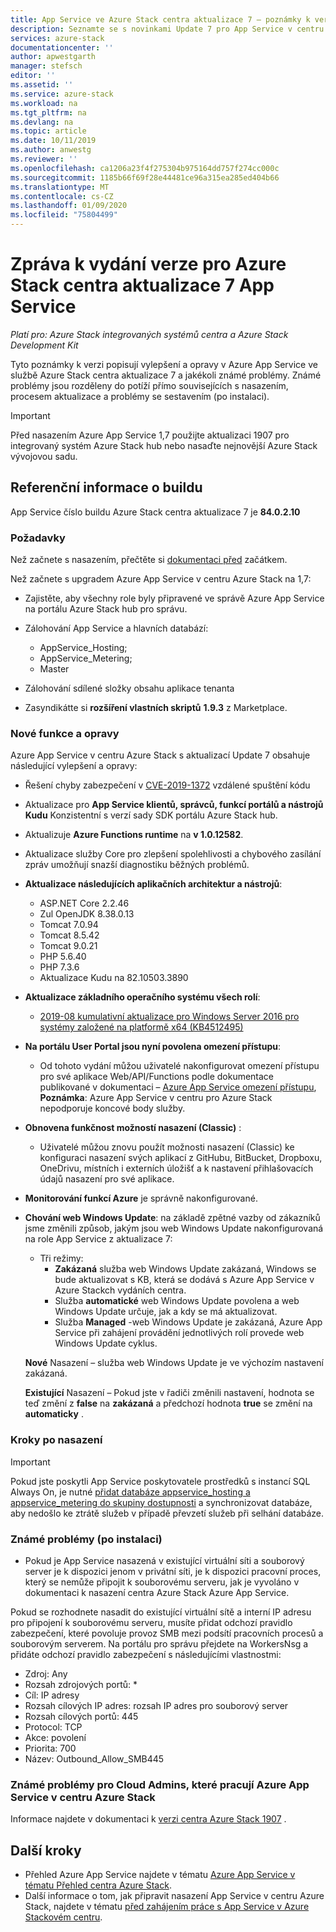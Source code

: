 ```yaml
---
title: App Service ve Azure Stack centra aktualizace 7 – poznámky k verzi | Microsoft Docs
description: Seznamte se s novinkami Update 7 pro App Service v centru Azure Stack, známých problémech a na tom, kde si tuto aktualizaci stáhli.
services: azure-stack
documentationcenter: ''
author: apwestgarth
manager: stefsch
editor: ''
ms.assetid: ''
ms.service: azure-stack
ms.workload: na
ms.tgt_pltfrm: na
ms.devlang: na
ms.topic: article
ms.date: 10/11/2019
ms.author: anwestg
ms.reviewer: ''
ms.openlocfilehash: ca1206a23f4f275304b975164dd757f274cc000c
ms.sourcegitcommit: 1185b66f69f28e44481ce96a315ea285ed404b66
ms.translationtype: MT
ms.contentlocale: cs-CZ
ms.lasthandoff: 01/09/2020
ms.locfileid: "75804499"
---
```

# <a name="app-service-on-azure-stack-hub-update-7-release-notes"></a>Zpráva k vydání verze pro Azure Stack centra aktualizace 7 App Service

*Platí pro: Azure Stack integrovaných systémů centra a Azure Stack Development Kit*

Tyto poznámky k verzi popisují vylepšení a opravy v Azure App Service ve službě Azure Stack centra aktualizace 7 a jakékoli známé problémy. Známé problémy jsou rozděleny do potíží přímo souvisejících s nasazením, procesem aktualizace a problémy se sestavením (po instalaci).

> [!IMPORTANT]
> Před nasazením Azure App Service 1,7 použijte aktualizaci 1907 pro integrovaný systém Azure Stack hub nebo nasaďte nejnovější Azure Stack vývojovou sadu.


## <a name="build-reference"></a>Referenční informace o buildu

App Service číslo buildu Azure Stack centra aktualizace 7 je **84.0.2.10**

### <a name="prerequisites"></a>Požadavky

Než začnete s nasazením, přečtěte si [dokumentaci před](azure-stack-app-service-before-you-get-started.md) začátkem.

Než začnete s upgradem Azure App Service v centru Azure Stack na 1,7:

- Zajistěte, aby všechny role byly připravené ve správě Azure App Service na portálu Azure Stack hub pro správu.

- Zálohování App Service a hlavních databází:
  - AppService_Hosting;
  - AppService_Metering;
  - Master

- Zálohování sdílené složky obsahu aplikace tenanta

- Zasyndikátte si **rozšíření vlastních skriptů** **1.9.3** z Marketplace.

### <a name="new-features-and-fixes"></a>Nové funkce a opravy

Azure App Service v centru Azure Stack s aktualizací Update 7 obsahuje následující vylepšení a opravy:

- Řešení chyby zabezpečení v [CVE-2019-1372](https://portal.msrc.microsoft.com/en-US/security-guidance/advisory/CVE-2019-1372) vzdálené spuštění kódu

- Aktualizace pro **App Service klientů, správců, funkcí portálů a nástrojů Kudu** Konzistentní s verzí sady SDK portálu Azure Stack hub.

- Aktualizuje **Azure Functions runtime** na **v 1.0.12582**.

- Aktualizace služby Core pro zlepšení spolehlivosti a chybového zasílání zpráv umožňují snazší diagnostiku běžných problémů.

- **Aktualizace následujících aplikačních architektur a nástrojů**:
  - ASP.NET Core 2.2.46
  - Zul OpenJDK 8.38.0.13
  - Tomcat 7.0.94
  - Tomcat 8.5.42
  - Tomcat 9.0.21
  - PHP 5.6.40
  - PHP 7.3.6
  - Aktualizace Kudu na 82.10503.3890

- **Aktualizace základního operačního systému všech rolí**:
  - [2019-08 kumulativní aktualizace pro Windows Server 2016 pro systémy založené na platformě x64 (KB4512495)](https://support.microsoft.com/help/4512495)

- **Na portálu User Portal jsou nyní povolena omezení přístupu**:
  - Od tohoto vydání můžou uživatelé nakonfigurovat omezení přístupu pro své aplikace Web/API/Functions podle dokumentace publikované v dokumentaci – [Azure App Service omezení přístupu](https://docs.microsoft.com/azure/app-service/app-service-ip-restrictions), **Poznámka**: Azure App Service v centru pro Azure Stack nepodporuje koncové body služby.

- **Obnovena funkčnost možností nasazení (Classic)** :
  - Uživatelé můžou znovu použít možnosti nasazení (Classic) ke konfiguraci nasazení svých aplikací z GitHubu, BitBucket, Dropboxu, OneDrivu, místních i externích úložišť a k nastavení přihlašovacích údajů nasazení pro své aplikace.

- **Monitorování funkcí Azure** je správně nakonfigurované.

- **Chování web Windows Update**: na základě zpětné vazby od zákazníků jsme změnili způsob, jakým jsou web Windows Update nakonfigurovaná na role App Service z aktualizace 7:
  - Tři režimy:
    - **Zakázaná** služba web Windows Update zakázaná, Windows se bude aktualizovat s KB, která se dodává s Azure App Service v Azure Stackch vydáních centra.
    - Služba **automatické** web Windows Update povolena a web Windows Update určuje, jak a kdy se má aktualizovat.
    - Služba **Managed** -web Windows Update je zakázaná, Azure App Service při zahájení provádění jednotlivých rolí provede web Windows Update cyklus.

  **Nové** Nasazení – služba web Windows Update je ve výchozím nastavení zakázaná.

  **Existující** Nasazení – Pokud jste v řadiči změnili nastavení, hodnota se teď změní z **false** na **zakázaná** a předchozí hodnota **true** se změní na **automaticky** .

### <a name="post-deployment-steps"></a>Kroky po nasazení

> [!IMPORTANT]
> Pokud jste poskytli App Service poskytovatele prostředků s instancí SQL Always On, je nutné [přidat databáze appservice_hosting a appservice_metering do skupiny dostupnosti](https://docs.microsoft.com/sql/database-engine/availability-groups/windows/availability-group-add-a-database) a synchronizovat databáze, aby nedošlo ke ztrátě služeb v případě převzetí služeb při selhání databáze.

### <a name="known-issues-post-installation"></a>Známé problémy (po instalaci)

- Pokud je App Service nasazená v existující virtuální síti a souborový server je k dispozici jenom v privátní síti, je k dispozici pracovní proces, který se nemůže připojit k souborovému serveru, jak je vyvoláno v dokumentaci k nasazení centra Azure Stack Azure App Service.

Pokud se rozhodnete nasadit do existující virtuální sítě a interní IP adresu pro připojení k souborovému serveru, musíte přidat odchozí pravidlo zabezpečení, které povoluje provoz SMB mezi podsítí pracovních procesů a souborovým serverem. Na portálu pro správu přejdete na WorkersNsg a přidáte odchozí pravidlo zabezpečení s následujícími vlastnostmi:
 * Zdroj: Any
 * Rozsah zdrojových portů: *
 * Cíl: IP adresy
 * Rozsah cílových IP adres: rozsah IP adres pro souborový server
 * Rozsah cílových portů: 445
 * Protocol: TCP
 * Akce: povolení
 * Priorita: 700
 * Název: Outbound_Allow_SMB445

### <a name="known-issues-for-cloud-admins-operating-azure-app-service-on-azure-stack-hub"></a>Známé problémy pro Cloud Admins, které pracují Azure App Service v centru Azure Stack

Informace najdete v dokumentaci k [verzi centra Azure Stack 1907](azure-stack-release-notes-1907.md) .

## <a name="next-steps"></a>Další kroky

- Přehled Azure App Service najdete v tématu [Azure App Service v tématu Přehled centra Azure Stack](azure-stack-app-service-overview.md).
- Další informace o tom, jak připravit nasazení App Service v centru Azure Stack, najdete v tématu [před zahájením práce s App Service v Azure Stackovém centru](azure-stack-app-service-before-you-get-started.md).
